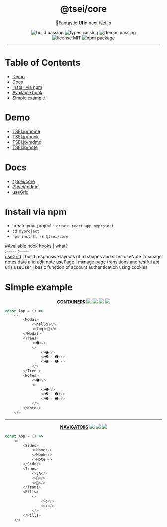 <h1 align="center">@tsei/core</h1>
<p align="center">🌌Fantastic <b>UI</b> in next tsei.jp</p>
<p align="center">
    <img alt="build passing" src="https://img.shields.io/badge/build-👌-green.svg"/>
    <img alt="types passing" src="https://img.shields.io/badge/types-👌-yellow.svg"/>
    <img alt="demos passing" src="https://img.shields.io/badge/demos-👌-red.svg"/>
    <br>
    <img alt="license MIT" src="https://img.shields.io/badge/license-MIT-green.svg"/>
    <img alt="npm package" src="https://badge.fury.io/js/%40tsei%2Fcore.svg"/>
</p>

<hr>

# Table of Contents
- [Demo](#demo)  
- [Docs](#docs)
- [Install via npm](#install-via-npm)  
- [Available hook](#available-hook)  
- [Simple example](#simple-example)  

# Demo
- [TSEI.jp/home](https://tsei.jp/)
- [TSEI.jp/hook](https://tsei.jp/note)
- [TSEI.jp/mdmd](https://tsei.jp/mdmd)
- [TSEI.jp/note](https://tsei.jp/note)

# Docs
- [@tsei/core](https://tsei.jp/core/)
- [@tsei/mdmd](https://tsei.jp/mdmd/)
- [useGrid   ](https://tsei.jp/hook/use-grid/)

# Install via npm
- create your project - `create-react-app myproject`
- `cd myproject`
- `npm install -S @tsei/core`

#Available hook
hooks | what?  
:-----|:-----  
[useGrid](https://github.com/tseijp/use-grid) | build responsive layouts of all shapes and sizes
useNote | manage notes data and edit note
usePage | manage page transitions and restful api urls
useUser | basic function of account authentication using cookies


# Simple example
<p align="center">
    <a href="https://github.com/tseijp/tseijp/blob/master/core/src/containers/">
        <strong>CONTAINERS</strong></a>
    <a href="https://github.com/tseijp/tseijp/blob/master/core/src/components/Card.tsx">
        <img src="https://img.shields.io/badge/Card-black.svg"/></a>
    <a href="https://github.com/tseijp/tseijp/blob/master/core/src/components/Code.tsx">
        <img src="https://img.shields.io/badge/Code-black.svg"/></a>
    <a href="https://github.com/tseijp/tseijp/blob/master/core/src/components/Edit.tsx">
        <img src="https://img.shields.io/badge/Edit-black.svg"/></a>
    <a href="https://github.com/tseijp/tseijp/blob/master/core/src/components/Grow.tsx">
        <img src="https://img.shields.io/badge/Grow-black.svg"/></a>
</p>

```javascript
const App = () =>
    <>
        <Modal>
            <>hello🥰</>
            <>login🌚</>
        </Modal>
        <Trees>
            <>➊</>
            <>
                <>➋</>
                <>➋ - ➊</>
                <>➋ - ➋</>
            </>
        </Trees>
        <Notes>
            <>➊</>
            <>
                <>➋</>
                <>➋ - ➊</>
                <>➋ - ➋</>
            </>
        </Notes>
    </>
```

<hr>
<p align="center">
    <a href="https://github.com/tseijp/tseijp/blob/master/core/src/containers/">
        <strong>NAVIGATORS</strong></a>
    <a href="https://github.com/tseijp/tseijp/blob/master/core/src/components/Head.tsx">
        <img src="https://img.shields.io/badge/Head-black.svg"/></a>
    <a href="https://github.com/tseijp/tseijp/blob/master/core/src/components/Foot.tsx">
        <img src="https://img.shields.io/badge/Foot-black.svg"/></a>
    <a href="https://github.com/tseijp/tseijp/blob/master/core/src/components/Icon.tsx">
        <img src="https://img.shields.io/badge/Icon-black.svg"/></a>
</p>

```javascript
const App = () =>
    <>
        <Sides>
            <>Home</>
            <>Hook</>
            <>Note</>
        </Sides>
        <Trans>
            <>JA</>
            <>🌛</>
            <>👶</>
        </Trans>
        <Pills>
            <>
                <>o‍</>
                <>x</>
            </>
        </Pills>
    </>
```
